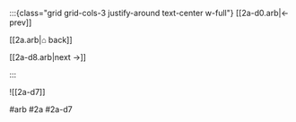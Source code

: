 :::{class="grid grid-cols-3 justify-around text-center w-full"}
[[2a-d0.arb|← prev]]

[[2a.arb|⌂ back]]

[[2a-d8.arb|next →]]

:::

![[2a-d7]]

#arb #2a #2a-d7

